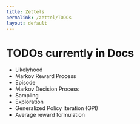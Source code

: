 ```yaml
---
title: Zettels
permalink: /zettel/TODOs
layout: default
---
```

# TODOs currently in Docs

- Likelyhood
- Markov Reward Process
- Episode
- Markov Decision Process
- Sampling
- Exploration
- Generalized Policy Iteration (GPI)
- Average reward formulation